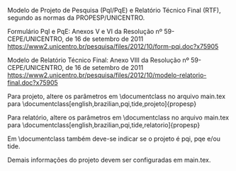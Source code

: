 Modelo de Projeto de Pesquisa (PqI/PqE) e Relatório Técnico Final (RTF), segundo as normas da PROPESP/UNICENTRO.

Formulário PqI e PqE: Anexos V e VI da Resolução nº 59-CEPE/UNICENTRO, de 16 de setembro de 2011
https://www2.unicentro.br/pesquisa/files/2012/10/form-pqi.doc?x75905

Modelo de Relatório Técnico Final: Anexo VIII da Resolução nº 59-CEPE/UNICENTRO, de 16 de setembro de 2011
https://www2.unicentro.br/pesquisa/files/2012/10/modelo-relatorio-final.doc?x75905

Para projeto, altere os parâmetros em \documentclass no arquivo main.tex para \documentclass[english,brazilian,pqi,tide,projeto]{propesp}

Para relatório, altere os parâmetros em \documentclass no arquivo main.tex para \documentclass[english,brazilian,pqi,tide,relatorio]{propesp}

Em \documentclass também deve-se indicar se o projeto é pqi, pqe e/ou tide.

Demais informações do projeto devem ser configuradas em main.tex.